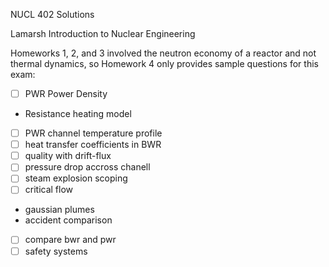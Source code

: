 NUCL 402 Solutions

Lamarsh Introduction to Nuclear Engineering

Homeworks 1, 2, and 3 involved the neutron economy of a reactor and not thermal dynamics, so Homework 4 only provides sample questions for this exam:

- [ ] PWR Power Density
- Resistance heating model
- [ ] PWR channel temperature profile
- [ ] heat transfer coefficients in BWR
- [ ] quality with drift-flux
- [ ] pressure drop accross chanell
- [ ] steam explosion scoping
- [ ] critical flow
- gaussian plumes
- accident comparison
- [ ] compare bwr and pwr
- [ ] safety systems